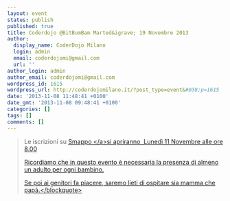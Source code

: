 ```yaml
---
layout: event
status: publish
published: true
title: Coderdojo @BitBumBam Marted&igrave; 19 Novembre 2013
author:
  display_name: CoderDojo Milano
  login: admin
  email: coderdojomi@gmail.com
  url: ''
author_login: admin
author_email: coderdojomi@gmail.com
wordpress_id: 1615
wordpress_url: http://coderdojomilano.it/?post_type=event&#038;p=1615
date: '2013-11-08 11:48:41 +0100'
date_gmt: '2013-11-08 09:48:41 +0100'
categories: []
tags: []
comments: []
---
```

<blockquote>Le iscrizioni su <a href="http:&#47;&#47;www.smappo.it&#47;event&#47;527cb0250d2b9_coderdojo-milano-bitbumbam.html" target="_blank">Smappo&nbsp;<&#47;a>si&nbsp;apriranno &nbsp;Luned&igrave; 11 Novembre alle ore 8.00</p>
<p>Ricordiamo che in questo evento &egrave; necessaria la presenza di almeno un adulto per ogni bambino.</p>
<p>Se poi ai genitori fa piacere, saremo lieti di ospitare sia mamma che pap&agrave;.<&#47;blockquote></p>
